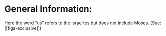 # General Information:

Here the word “us” refers to the Israelites but does not include Moses. (See: [[figs-exclusive]])